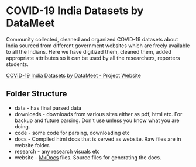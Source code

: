 # COVID-19 India Datasets by DataMeet

Community collected, cleaned and organized COVID-19 datasets about India sourced from different government websites which are freely available to all the Indians. Here we have digitized them, cleaned them, added appropriate attributes so it can be used by all the researchers, reporters students.

[COVID-19 India Datasets by DataMeet - Project Website](http://projects.datameet.org/covid19/)


## Folder Structure

- data - has final parsed data
- downloads - downloads from various sites either as pdf, html etc. For backup and future parsing. Don't use unless you know what you are doing.
- code - some code for parsing, downloading etc
- docs - Compiled html docs that is served as website. Raw files are in website folder.
- research - any research visuals etc
- website - [MkDocs](https://www.mkdocs.org/) files. Source files for generating the docs.
